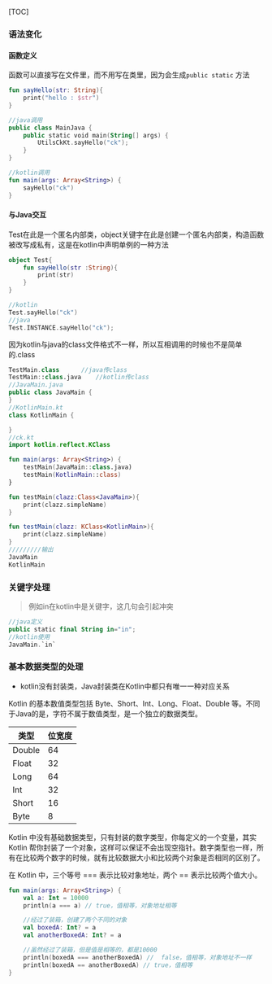 [TOC]

### 语法变化

#### 函数定义

函数可以直接写在文件里，而不用写在类里，因为会生成`public static` 方法

```kotlin
fun sayHello(str: String){
    print("hello : $str")
}

//java调用
public class MainJava {
    public static void main(String[] args) {
        UtilsCkKt.sayHello("ck");
    }
}

//kotlin调用
fun main(args: Array<String>) {
    sayHello("ck")
}
```

#### 与Java交互

Test在此是一个匿名内部类，object关键字在此是创建一个匿名内部类，构造函数被改写成私有，这是在kotlin中声明单例的一种方法

```kotlin
object Test{
    fun sayHello(str :String){
        print(str)
    }
}

//kotlin
Test.sayHello("ck")
//java
Test.INSTANCE.sayHello("ck");
```

因为kotlin与java的class文件格式不一样，所以互相调用的时候也不是简单的.class

```kotlin
TestMain.class		//java传class
TestMain::class.java	//kotlin传class
//JavaMain.java
public class JavaMain {
}
//KotlinMain.kt
class KotlinMain {

}
//ck.kt
import kotlin.reflect.KClass

fun main(args: Array<String>) {
    testMain(JavaMain::class.java)
    testMain(KotlinMain::class)
}

fun testMain(clazz:Class<JavaMain>){
    print(clazz.simpleName)
}

fun testMain(clazz: KClass<KotlinMain>){
    print(clazz.simpleName)
}
/////////输出
JavaMain
KotlinMain
```





### 关键字处理

> 例如in在kotlin中是关键字，这几句会引起冲突

```kotlin
//java定义
public static final String in="in";
//kotlin使用
JavaMain.`in`
```



### 基本数据类型的处理

- kotlin没有封装类，Java封装类在Kotlin中都只有唯一一种对应关系

Kotlin 的基本数值类型包括 Byte、Short、Int、Long、Float、Double 等。不同于Java的是，字符不属于数值类型，是一个独立的数据类型。 

| 类型   | 位宽度 |
| ------ | ------ |
| Double | 64     |
| Float  | 32     |
| Long   | 64     |
| Int    | 32     |
| Short  | 16     |
| Byte   | 8      |

Kotlin 中没有基础数据类型，只有封装的数字类型，你每定义的一个变量，其实 Kotlin 帮你封装了一个对象，这样可以保证不会出现空指针。数字类型也一样，所有在比较两个数字的时候，就有比较数据大小和比较两个对象是否相同的区别了。

在 Kotlin 中，三个等号 === 表示比较对象地址，两个 == 表示比较两个值大小。

```kotlin
fun main(args: Array<String>) {
    val a: Int = 10000
    println(a === a) // true，值相等，对象地址相等

    //经过了装箱，创建了两个不同的对象
    val boxedA: Int? = a
    val anotherBoxedA: Int? = a

    //虽然经过了装箱，但是值是相等的，都是10000
    println(boxedA === anotherBoxedA) //  false，值相等，对象地址不一样
    println(boxedA == anotherBoxedA) // true，值相等
}
```

